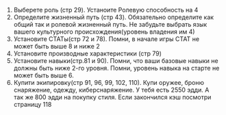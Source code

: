1. Выберете роль (стр 29). Устаноите Ролевую способность на 4
2. Определите жизненный путь (стр 43). Обязательно определите как общий так и ролевой жизненный путь. Не забудьте выбрать язык вашего культурного происхождения(уровень владения им 4)
3. Установите СТАТы(стр 72 и 78). Помни, в начале игры СТАТ не может быть выше 8 и ниже 2
4. Установите производные характеристики (стр 79)
5. Установите навыки(стр.81 и 90). Помни, что ваши базовые навыки не должны быть ниже 2-го уровня. Помни, уровень навыка на старте не может быть выше 6.
6. Купити экипировку(стр 91, 96, 99, 102, 110). Купи оружее, броню снаряжение, одежду, киберснаряжение. У тебя есть 2550 эдди. А так же 800 эдди на покупку стиля. Если закончился кэш посмотри страницу 118
